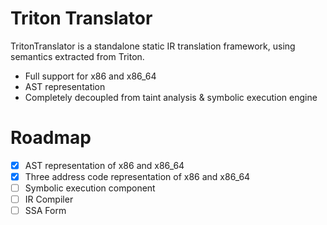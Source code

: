 # Triton Translator

TritonTranslator is a standalone static IR translation framework, using semantics extracted from Triton.
- Full support for x86 and x86_64
- AST representation
- Completely decoupled from taint analysis & symbolic execution engine

# Roadmap
 * [x] AST representation of x86 and x86_64
 * [x] Three address code representation of x86 and x86_64
 * [ ] Symbolic execution component
 * [ ] IR Compiler
 * [ ] SSA Form
